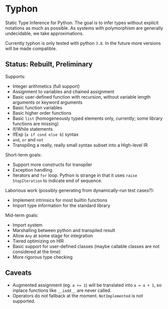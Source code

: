 # Typhon
Static Type Inference for Python.
The goal is to infer types without explicit notations as much as possible.
As systems with polymorphism are generally undecidable, we take approximations.

Currently typhon is only tested with python `3.8`.
In the future more versions will be made compatible.

## Status: Rebuilt, Preliminary
Supports:
- Integer arithmetics (full support)
- Assignment to variables and chained assignment
- Basic user-defined function with recursion, without variable length arguments or keyword arguments
- Basic function variables
- Basic higher order functions
- Basic `list` (homogeneously typed elements only, currently; some library functions are missing)
- If/While statements
- IfExp (`a if cond else b`) syntax
- `and`, `or` and `not`
- Transpiling a really, really small syntax subset into a High-level IR

Short-term goals:
- Support more constructs for transpiler
- Exception handling
- Iterators and `for` loop. Python is strange in that it uses `raise StopIteration` to indicate end of sequence.

Laborious work (possibly generating from dynamically-run test cases?):
- Implement intrinsics for most builtin functions
- Import type information for the standard library

Mid-term goals:
- Import system
- Marshalling between python and transpiled result
- Allow `Any` at some stage for integration
- Tiered optimizing on HIR
- Basic support for user-defined classes (maybe callable classes are not considered at the time)
- More rigorous type checking

## Caveats
- Augmented assignment (eg. `a += 1`) will be translated into `a = a + 1`, so inplace functions like `__iadd__` are never called.
- Operators do not fallback at the moment. `NotImplemented` is not supported.
